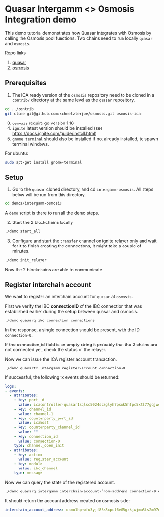 # Quasar Intergamm <> Osmosis Integration demo

This demo tutorial demonstrates how Quasar integrates with Osmosis by calling the Osmosis pool functions. Two chains need to run locally `quasar` and `osmosis`.

Repo links
1. [quasar](https://github.com/quasar-finance/quasar)
2. [osmosis](https://github.com/osmosis-labs/osmosis)

## Prerequisites

1. The ICA ready version of the `osmosis` repository need to be cloned in a `contrib/` directory at the same level as the `quasar` repository.

```bash
cd ../contrib
git clone git@github.com:schnetzlerjoe/osmosis.git osmosis-ica
```

3. `osmosis` require go version 1.18
4. `ignite` latest version should be installed (see https://docs.ignite.com/guide/install.html)
5. `gnome terminal` should also be installed if not already installed, to spawn terminal windows.

For ubuntu:

```bash
sudo apt-get install gnome-terminal
```

## Setup

1. Go to the `quasar` cloned directory, and cd `intergamm-osmosis`. All steps below will be run from this directory.

```bash
cd demos/intergamm-osmosis
```

A `demo` script is there to run all the demo steps.

2. Start the 2 blockchains locally

```bash
./demo start_all
```

3. Configure and start the `transfer` channel on ignite relayer only and wait for it to finish creating the connections, it might take a couple of minutes.

```bash
./demo init_relayer
```

Now the 2 blockchains are able to communicate.

## Register interchain account

We want to register an interchain account for `quasar` at `osmosis`.

First we verify the IBC **connectionID** of the IBC connection that was established earlier during the setup between quasar and osmosis.

```bash
./demo quasarq ibc connection connections
```

In the response, a single connection should be present, with the ID `connection-0`.

If the connection_id field is an empty string it probably that the 2 chains are not connected yet, check the status of the relayer.

Now we can issue the ICA register account transaction.

```bash
./demo quasartx intergamm register-account connection-0
```

If successful, the following tx events should be returned:

```yaml
logs:
- events:
  - attributes:
    - key: port_id
      value: icacontroller-quasar1sqlsc5024sszglyh7pswk5hfpc5xtl77gqjwec
    - key: channel_id
      value: channel-1
    - key: counterparty_port_id
      value: icahost
    - key: counterparty_channel_id
      value: ""
    - key: connection_id
      value: connection-0
    type: channel_open_init
  - attributes:
    - key: action
      value: register_account
    - key: module
      value: ibc_channel
    type: message
```

Now we can query the state of the registered account.

```bash
./demo quasarq intergamm interchain-account-from-address connection-0 quasar1sqlsc5024sszglyh7pswk5hfpc5xtl77gqjwec
```

It should return the account address created on osmosis side:

```yaml
interchain_account_address: osmo1hphwfu3yjf82z8xpcl6e05gzkjwjmu8ts2m97mdk62feuqm77f2skm6qcy
```
